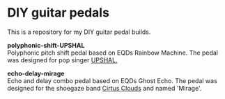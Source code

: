 # DIY guitar pedals

This is a repository for my DIY guitar pedal builds.

**polyphonic-shift-UPSHAL**  
Polyphonic pitch shift pedal based on EQDs Rainbow Machine. The pedal was designed for pop singer [UPSHAL.](https://www.upsahl.com/)

**echo-delay-mirage**  
Echo and delay combo pedal based on EQDs Ghost Echo. The pedal was designed for the shoegaze band [Cirtus Clouds](https://citrusclouds.bandcamp.com/) and named 'Mirage'.
